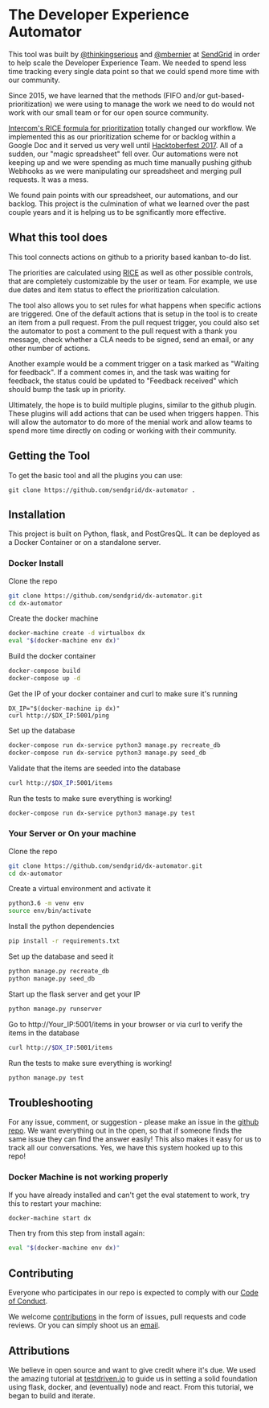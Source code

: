 # The Developer Experience Automator

This tool was built by [@thinkingserious](https://www.twitter.com/thinkingserious) and [@mbernier](https://www.twitter.com/mbernier) at [SendGrid](https://www.sendgrid.com?source=dx-automator) in order to help scale the Developer Experience Team. We needed to spend less time tracking every single data point so that we could spend more time with our community. 

Since 2015, we have learned that the methods (FIFO and/or gut-based-prioritization) we were using to manage the work we need to do would not work with our small team or for our open source community.

[Intercom's RICE formula for prioritization](https://blog.intercom.com/rice-simple-prioritization-for-product-managers/) totally changed our workflow. We implemented this as our prioritization scheme for or backlog within a Google Doc and it served us very well until [Hacktoberfest 2017](https://sendgrid.com/blog/hacktoberfest-2017-was-amazing/). All of a sudden, our "magic spreadsheet" fell over. Our automations were not keeping up and we were spending as much time manually pushing github Webhooks as we were manipulating our spreadsheet and merging pull requests. It was a mess. 

We found pain points with our spreadsheet, our automations, and our backlog. This project is the culmination of what we learned over the past couple years and it is helping us to be sgnificantly more effective.

## What this tool does

This tool connects actions on github to a priority based kanban to-do list. 

The priorities are calculated using [RICE](https://blog.intercom.com/rice-simple-prioritization-for-product-managers/) as well as other possible controls, that are completely customizable by the user or team. For example, we use due dates and item status to effect the prioritization calculation.

The tool also allows you to set rules for what happens when specific actions are triggered. One of the default actions that is setup in the tool is to create an item from a pull request. From the pull request trigger, you could also set the automator to post a comment to the pull request with a thank you message, check whether a CLA needs to be signed, send an email, or any other number of actions. 

Another example would be a comment trigger on a task marked as "Waiting for feedback". If a comment comes in, and the task was waiting for feedback, the status could be updated to "Feedback received" which should bump the task up in priority.

Ultimately, the hope is to build multiple plugins, similar to the github plugin. These plugins will add actions that can be used when triggers happen. This will allow the automator to do more of the menial work and allow teams to spend more time directly on coding or working with their community.

## Getting the Tool
To get the basic tool and all the plugins you can use:
```
git clone https://github.com/sendgrid/dx-automator .
```

## Installation
This project is built on Python, flask, and PostGresQL. It can be deployed as a Docker Container or on a standalone server. 

### Docker Install

Clone the repo
```bash
git clone https://github.com/sendgrid/dx-automator.git
cd dx-automator
```

Create the docker machine
```bash
docker-machine create -d virtualbox dx
eval "$(docker-machine env dx)"
```

Build the docker container
```bash
docker-compose build
docker-compose up -d
```

Get the IP of your docker container and curl to make sure it's running
```
DX_IP="$(docker-machine ip dx)"
curl http://$DX_IP:5001/ping
```

Set up the database
```bash
docker-compose run dx-service python3 manage.py recreate_db
docker-compose run dx-service python3 manage.py seed_db
```

Validate that the items are seeded into the database
```bash
curl http://$DX_IP:5001/items
```

Run the tests to make sure everything is working! 
```bash
docker-compose run dx-service python3 manage.py test
```

### Your Server or On your machine

Clone the repo
```bash
git clone https://github.com/sendgrid/dx-automator.git
cd dx-automator
```

Create a virtual environment and activate it
```bash
python3.6 -m venv env
source env/bin/activate
```

Install the python dependencies
```bash
pip install -r requirements.txt
```

Set up the database and seed it
```bash
python manage.py recreate_db
python manage.py seed_db
```

Start up the flask server and get your IP
```bash
python manage.py runserver
```

Go to http://Your_IP:5001/items in your browser or via curl to verify the items in the database
```bash
curl http://$DX_IP:5001/items
```

Run the tests to make sure everything is working! 
```bash
python manage.py test
```

## Troubleshooting
For any issue, comment, or suggestion - please make an issue in the [github repo](https://github.com/sendgrid/dx-automator). We want everything out in the open, so that if someone finds the same issue they can find the answer easily! This also makes it easy for us to track all our conversations. Yes, we have this system hooked up to this repo!

### Docker Machine is not working properly
If you have already installed and can't get the eval statement to work, try this to restart your machine:
```bash
docker-machine start dx
```

Then try from this step from install again:
```bash
eval "$(docker-machine env dx)"
```

## Contributing
Everyone who participates in our repo is expected to comply with our [Code of Conduct](./CODE_OF_CONDUCT).

We welcome [contributions](./CONTRIBUTING.md) in the form of issues, pull requests and code reviews. Or you can simply shoot us an [email](mailto:dx@sendgrid.com).

## Attributions
We believe in open source and want to give credit where it's due. We used the amazing tutorial at [testdriven.io](https://testdriven.io) to guide us in setting a solid foundation using flask, docker, and (eventually) node and react. From this tutorial, we began to build and iterate.
